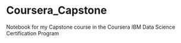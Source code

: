 # Coursera_Capstone
Notebook for my Capstone course in the Coursera IBM Data Science Certification Program
